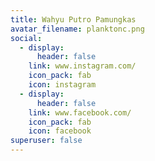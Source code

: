 ```yaml
---
title: Wahyu Putro Pamungkas
avatar_filename: planktonc.png
social:
  - display:
      header: false
    link: www.instagram.com/
    icon_pack: fab
    icon: instagram
  - display:
      header: false
    link: www.facebook.com/
    icon_pack: fab
    icon: facebook
superuser: false
---
```

